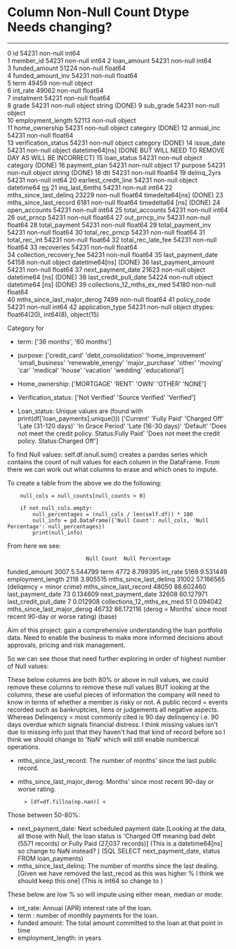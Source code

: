 #   Column                       Non-Null Count  Dtype      Needs changing?     
---  ------                       --------------  -----
 0   id                           54231 non-null  int64             
 1   member_id                    54231 non-null  int64
 2   loan_amount                  54231 non-null  int64         
 3   funded_amount                51224 non-null  float64       
 4   funded_amount_inv            54231 non-null  float64       
 5   term                         49459 non-null  object        
 6   int_rate                     49062 non-null  float64       
 7   instalment                   54231 non-null  float64       
 8   grade                        54231 non-null  object        string (DONE)
 9   sub_grade                    54231 non-null  object     
 10  employment_length            52113 non-null  object        
 11  home_ownership               54231 non-null  object        category (DONE)
 12  annual_inc                   54231 non-null  float64       
 13  verification_status          54231 non-null  object        category (DONE)
 14  issue_date                   54231 non-null  object        datetime64[ns] (DONE BUT WILL NEED TO REMOVE DAY AS WILL BE INCORRECT)
 15  loan_status                  54231 non-null  object        category (DONE)
 16  payment_plan                 54231 non-null  object
 17  purpose                      54231 non-null  object        string (DONE)
 18  dti                          54231 non-null  float64
 19  delinq_2yrs                  54231 non-null  int64
 20  earliest_credit_line         54231 non-null  object      datetime64 [ns](DONE)
 21  inq_last_6mths               54231 non-null  int64
 22  mths_since_last_delinq       23229 non-null  float64     timedelta64[ns] (DONE)
 23  mths_since_last_record       6181 non-null   float64     timedelta64 [ns] (DONE)
 24  open_accounts                54231 non-null  int64
 25  total_accounts               54231 non-null  int64
 26  out_prncp                    54231 non-null  float64
 27  out_prncp_inv                54231 non-null  float64
 28  total_payment                54231 non-null  float64
 29  total_payment_inv            54231 non-null  float64
 30  total_rec_prncp              54231 non-null  float64
 31  total_rec_int                54231 non-null  float64
 32  total_rec_late_fee           54231 non-null  float64
 33  recoveries                   54231 non-null  float64       
 34  collection_recovery_fee      54231 non-null  float64
 35  last_payment_date            54158 non-null  object        datetime64[ns] (DONE)
 36  last_payment_amount          54231 non-null  float64
 37  next_payment_date            21623 non-null  object       datetime64 [ns] (DONE)
 38  last_credit_pull_date        54224 non-null  object       datetime64 [ns] (DONE)
 39  collections_12_mths_ex_med   54180 non-null  float64       
 40  mths_since_last_major_derog  7499 non-null   float64
 41  policy_code                  54231 non-null  int64
 42  application_type             54231 non-null  object
dtypes: float64(20), int64(8), object(15)


Category for 

- term:
['36 months', '60 months']

- purpose:
['credit_card' 'debt_consolidation' 'home_improvement' 'small_business'
 'renewable_energy' 'major_purchase' 'other' 'moving' 'car' 'medical'
 'house' 'vacation' 'wedding' 'educational']

- Home_ownership: 
['MORTGAGE' 'RENT' 'OWN' 'OTHER' 'NONE']

- Verification_status: 
['Not Verified' 'Source Verified' 'Verified']

- Loan_status: Unique values are (found with print(df['loan_payments].unique()))
['Current' 'Fully Paid' 'Charged Off' 'Late (31-120 days)'
 'In Grace Period' 'Late (16-30 days)' 'Default'
 'Does not meet the credit policy. Status:Fully Paid'
 'Does not meet the credit policy. Status:Charged Off']



To find Null values: self.df.isnull.sum() creates a pandas series which contains the count of null values for each column in the DataFrame. From there we can work out what columns to erase and which ones to impute.

To create a table from the above we do the following: 

        null_cols = null_counts[null_counts > 0] 
         
        if not null_cols.empty:
            null_percentages = (null_cols / len(self.df)) * 100
            null_info = pd.DataFrame({'Null Count': null_cols, 'Null Percentage': null_percentages})
            print(null_info)

From here we see: 

                             Null Count  Null Percentage
funded_amount                      3007         5.544799
term                               4772         8.799395
int_rate                           5169         9.531449
employment_length                  2118         3.905515
mths_since_last_delinq            31002        57.166565 (deliqency = minor crime)
mths_since_last_record            48050        88.602460
last_payment_date                    73         0.134609
next_payment_date                 32608        60.127971
last_credit_pull_date                 7         0.012908
collections_12_mths_ex_med           51         0.094042
mths_since_last_major_derog       46732        86.172116 (derog = Months' since most recent 90-day or worse rating)
(base) 


Aim of this project: gain a comprehensive understanding the loan portfolio data. Need to enable the business to make more informed decisions about approvals, pricing and risk management.

So we can see those that need further exploring in order of highest number of Null values: 

These below columns are both 80% or above in null values, we could remove these columns to remove these null values BUT looking at the columns, these are useful pieces of information the company will need to know in terms of whether a member is risky or not. A public record = events recorded such as bankruptcies, liens or judgements all negative aspects. Whereas Delinqency = most commonly cited is 90 day delinqency i.e. 90 days overdue which signals financial distress. I think missing values isn't due to missing info just that they haven't had that kind of record before so I think we should change to 'NaN' which will still enable numberical operations. 
- mths_since_last_record: The number of months' since the last public record.
- mths_since_last_major_derog: Months' since most recent 90-day or worse rating.

        > [df=df.fillna(np.nan)] <



Those between 50-80%: 
- next_payment_date: Next scheduled payment date.[Looking at the data, all those with Null, the loan status is 'Charged Off meaning bad debt (5571 records) or Fully Paid (27,037 records)] (This is a datetime64[ns] so change to NaN instead? ) (SQL SELECT next_payment_date, status FROM loan_payments)
- mths_since_last_delinq: The number of months since the last dealing. [Given we have removed the last_recod as this was higher % I think we should keep this one] (This is int64 so change to )

These below are low % so will impute using either mean, median or mode:
- int_rate: Annual (APR) interest rate of the loan.
- term : number of monthly payments for the loan.
- funded amount:  The total amount committed to the loan at that point in time
- employment_length: in years 




